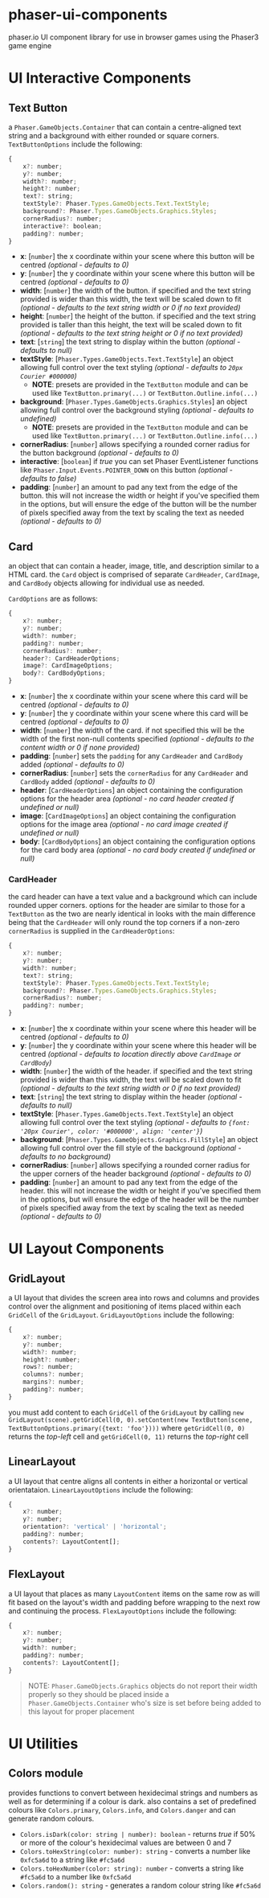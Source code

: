 # phaser-ui-components
phaser.io UI component library for use in browser games using the Phaser3 game engine

# UI Interactive Components

## Text Button

a `Phaser.GameObjects.Container` that can contain a centre-aligned text string and a background with either rounded or square corners. `TextButtonOptions` include the following:
```javascript
{
    x?: number;
    y?: number;
    width?: number;
    height?: number;
    text?: string;
    textStyle?: Phaser.Types.GameObjects.Text.TextStyle;
    background?: Phaser.Types.GameObjects.Graphics.Styles;
    cornerRadius?: number;
    interactive?: boolean;
    padding?: number;
}
```

- **x**: [`number`] the x coordinate within your scene where this button will be centred _(optional - defaults to 0)_
- **y**: [`number`] the y coordinate within your scene where this button will be centred _(optional - defaults to 0)_
- **width**: [`number`] the width of the button. if specified and the text string provided is wider than this width, the text will be scaled down to fit _(optional - defaults to the text string width or 0 if no text provided)_
- **height**: [`number`] the height of the button. if specified and the text string provided is taller than this height, the text will be scaled down to fit _(optional - defaults to the text string height or 0 if no text provided)_
- **text**: [`string`] the text string to display within the button _(optional - defaults to null)_
- **textStyle**: [`Phaser.Types.GameObjects.Text.TextStyle`] an object allowing full control over the text styling _(optional - defaults to `20px Courier #000000`)_
  - **NOTE**: presets are provided in the `TextButton` module and can be used like `TextButton.primary(...)` or `TextButton.Outline.info(...)`
- **background**: [`Phaser.Types.GameObjects.Graphics.Styles`] an object allowing full control over the background styling _(optional - defaults to undefined)_
  - **NOTE**: presets are provided in the `TextButton` module and can be used like `TextButton.primary(...)` or `TextButton.Outline.info(...)`
- **cornerRadius**: [`number`] allows specifying a rounded corner radius for the button background _(optional - defaults to 0)_
- **interactive**: [`boolean`] if _true_ you can set Phaser EventListener functions like `Phaser.Input.Events.POINTER_DOWN` on this button _(optional - defaults to false)_
- **padding**: [`number`] an amount to pad any text from the edge of the button. this will not increase the width or height if you've specified them in the options, but will ensure the edge of the button will be the number of pixels specified away from the text by scaling the text as needed _(optional - defaults to 0)_

## Card

an object that can contain a header, image, title, and description similar to a HTML card. the `Card` object is comprised of separate `CardHeader`, `CardImage`, and `CardBody` objects allowing for individual use as needed.

`CardOptions` are as follows:
```javascript
{
    x?: number;
    y?: number;
    width?: number;
    padding?: number;
    cornerRadius?: number;
    header?: CardHeaderOptions;
    image?: CardImageOptions;
    body?: CardBodyOptions;
}
```

- **x**: [`number`] the x coordinate within your scene where this card will be centred _(optional - defaults to 0)_
- **y**: [`number`] the y coordinate within your scene where this card will be centred _(optional - defaults to 0)_
- **width**: [`number`] the width of the card. if not specified this will be the width of the first non-null contents specified _(optional - defaults to the content width or 0 if none provided)_
- **padding**: [`number`] sets the `padding` for any `CardHeader` and `CardBody` added _(optional - defaults to 0)_
- **cornerRadius**: [`number`] sets the `cornerRadius` for any `CardHeader` and `CardBody` added _(optional - defaults to 0)_
- **header**: [`CardHeaderOptions`] an object containing the configuration options for the header area _(optional - no card header created if undefined or null)_
- **image**: [`CardImageOptions`] an object containing the configuration options for the image area _(optional - no card image created if undefined or null)_
- **body**: [`CardBodyOptions`] an object containing the configuration options for the card body area _(optional - no card body created if undefined or null)_

### CardHeader

the card header can have a text value and a background which can include rounded upper corners. options for the header are similar to those for a `TextButton` as the two are nearly identical in looks with the main difference being that the `CardHeader` will only round the top corners if a non-zero `cornerRadius` is supplied in the `CardHeaderOptions`:
```javascript
{
    x?: number;
    y?: number;
    width?: number;
    text?: string;
    textStyle?: Phaser.Types.GameObjects.Text.TextStyle;
    background?: Phaser.Types.GameObjects.Graphics.Styles;
    cornerRadius?: number;
    padding?: number;
}
```

- **x**: [`number`] the x coordinate within your scene where this header will be centred _(optional - defaults to 0)_
- **y**: [`number`] the y coordinate within your scene where this header will be centred _(optional - defaults to location directly above `CardImage` or `CardBody`)_
- **width**: [`number`] the width of the header. if specified and the text string provided is wider than this width, the text will be scaled down to fit _(optional - defaults to the text string width or 0 if no text provided)_
- **text**: [`string`] the text string to display within the header _(optional - defaults to null)_
- **textStyle**: [`Phaser.Types.GameObjects.Text.TextStyle`] an object allowing full control over the text styling _(optional - defaults to `{font: '20px Courier', color: '#000000', align: 'center'}`)_
- **background**: [`Phaser.Types.GameObjects.Graphics.FillStyle`] an object allowing full control over the fill style of the background _(optional - defaults to no background)_
- **cornerRadius**: [`number`] allows specifying a rounded corner radius for the upper corners of the header background _(optional - defaults to 0)_
- **padding**: [`number`] an amount to pad any text from the edge of the header. this will not increase the width or height if you've specified them in the options, but will ensure the edge of the header will be the number of pixels specified away from the text by scaling the text as needed _(optional - defaults to 0)_

# UI Layout Components

## GridLayout
a UI layout that divides the screen area into rows and columns and provides control over the alignment and positioning of items placed within each `GridCell` of the `GridLayout`. `GridLayoutOptions` include the following:
```javascript
{
    x?: number;
    y?: number;
    width?: number;
    height?: number;
    rows?: number;
    columns?: number;
    margins?: number;
    padding?: number;
}
```
you must add content to each `GridCell` of the `GridLayout` by calling `new GridLayout(scene).getGridCell(0, 0).setContent(new TextButton(scene, TextButtonOptions.primary({text: 'foo'})))` where `getGridCell(0, 0)` returns the _top-left_ cell and `getGridCell(0, 11)` returns the _top-right_ cell

## LinearLayout
a UI layout that centre aligns all contents in either a horizontal or vertical orientataion. `LinearLayoutOptions` include the following:
```javascript
{
    x?: number;
    y?: number;
    orientation?: 'vertical' | 'horizontal';
    padding?: number;
    contents?: LayoutContent[];
}
```

## FlexLayout
a UI layout that places as many `LayoutContent` items on the same row as will fit based on the layout's width and padding before wrapping to the next row and continuing the process. `FlexLayoutOptions` include the following:
```javascript
{
    x?: number;
    y?: number;
    width?: number;
    padding?: number;
    contents?: LayoutContent[];
}
```
> NOTE: `Phaser.GameObjects.Graphics` objects do not report their width properly so they should be placed inside a `Phaser.GameObjects.Container` who's size is set before being added to this layout for proper placement

# UI Utilities

## Colors module
provides functions to convert between hexidecimal strings and numbers as well as for determining if a colour is dark. also contains a set of predefined colours like `Colors.primary`, `Colors.info`, and `Colors.danger` and can generate random colours.

- `Colors.isDark(color: string | number): boolean` - returns _true_ if 50% or more of the colour's hexidecimal values are between 0 and 7
- `Colors.toHexString(color: number): string` - converts a number like `0xfc5a6d` to a string like `#fc5a6d`
- `Colors.toHexNumber(color: string): number` - converts a string like `#fc5a6d` to a number like `0xfc5a6d`
- `Colors.random(): string` - generates a random colour string like `#fc5a6d`